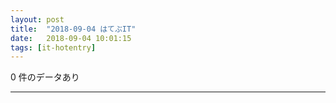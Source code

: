 ```yaml
---
layout: post
title:  "2018-09-04 はてぶIT"
date:   2018-09-04 10:01:15
tags: [it-hotentry]
---
```

0 件のデータあり

<hr>
